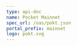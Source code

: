 ```yaml
---
type: api-doc
name: Pocket Mainnet
spec_url: /oas/pokt.json
portal_prefix: mainnet
logo: pokt.svg
---
```

